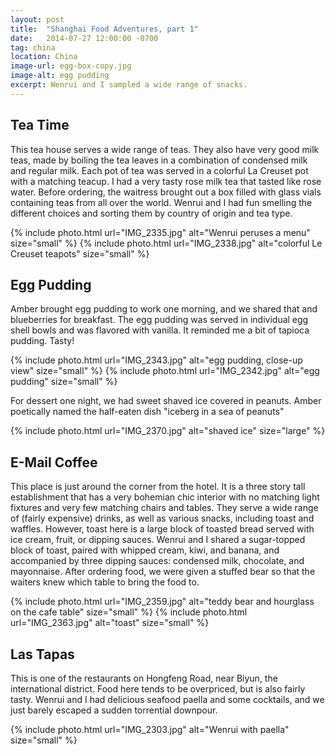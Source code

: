 ```yaml
---
layout: post
title:  "Shanghai Food Adventures, part 1"
date:   2014-07-27 12:00:00 -0700
tag: china
location: China
image-url: egg-box-copy.jpg
image-alt: egg pudding
excerpt: Wenrui and I sampled a wide range of snacks.
---
```

## Tea Time
This tea house serves a wide range of teas. They also have very good milk teas, made by boiling the tea leaves in a combination of condensed milk and regular milk. Each pot of tea was served in a colorful La Creuset pot with a matching teacup. I had a very tasty rose milk tea that tasted like rose water. Before ordering, the waitress brought out a box filled with glass vials containing teas from all over the world. Wenrui and I had fun smelling the different choices and sorting them by country of origin and tea type.

<div class='img-gallery'>
{% include photo.html url="IMG_2335.jpg" alt="Wenrui peruses a menu" size="small" %}
{% include photo.html url="IMG_2338.jpg" alt="colorful Le Creuset teapots" size="small" %}
</div>

## Egg Pudding

Amber brought egg pudding to work one morning, and we shared that and blueberries for breakfast. The egg pudding was served in individual egg shell bowls and was flavored with vanilla. It reminded me a bit of tapioca pudding. Tasty!

<div class='img-gallery'>
{% include photo.html url="IMG_2343.jpg" alt="egg pudding, close-up view" size="small" %}
{% include photo.html url="IMG_2342.jpg" alt="egg pudding" size="small" %}
</div>

For dessert one night, we had sweet shaved ice covered in peanuts. Amber poetically named the half-eaten dish "iceberg in a sea of peanuts"

<div class='img-gallery'>
{% include photo.html url="IMG_2370.jpg" alt="shaved ice" size="large" %}
</div>

## E-Mail Coffee

This place is just around the corner from the hotel. It is a three story tall establishment that has a very bohemian chic interior with no matching light fixtures and very few matching chairs and tables. They serve a wide range of (fairly expensive) drinks, as well as various snacks, including toast and waffles. However, toast here is a large block of toasted bread served with ice cream, fruit, or dipping sauces. Wenrui and I shared a sugar-topped block of toast, paired with whipped cream, kiwi, and banana, and accompanied by three dipping sauces: condensed milk, chocolate, and mayonnaise. After ordering food, we were given a stuffed bear so that the waiters knew which table to bring the food to.

<div class='img-gallery'>
{% include photo.html url="IMG_2359.jpg" alt="teddy bear and hourglass on the cafe table" size="small" %}
{% include photo.html url="IMG_2363.jpg" alt="toast" size="small" %}
</div>

## Las Tapas

This is one of the restaurants on Hongfeng Road, near Biyun, the international district. Food here tends to be overpriced, but is also fairly tasty. Wenrui and I had delicious seafood paella and some cocktails, and we just barely escaped a sudden torrential downpour.

<div class='img-gallery'>
{% include photo.html url="IMG_2303.jpg" alt="Wenrui with paella" size="small" %}
</div>
